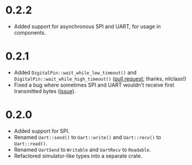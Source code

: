 # 0.2.2

- Added support for asynchronous SPI and UART, for usage in components.

# 0.2.1

- Added `DigitalPin::wait_while_low_timeout()` and `DigitalPin::wait_while_high_timeout()` ([pull request](https://github.com/Patryk27/avr-tester/pull/4); thanks, nilclass!)
- Fixed a bug where sometimes SPI and UART wouldn't receive first transmitted bytes ([issue](https://github.com/Patryk27/avr-tester/issues/3)).

# 0.2.0

- Added support for SPI.
- Renamed `Uart::send()` to `Uart::write()` and `Uart::recv()` to `Uart::read()`.
- Renamed `UartSend` to `Writable` and `UartRecv` to `Readable`.
- Refactored simulator-like types into a separate crate.

